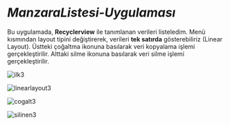 # ***ManzaraListesi-Uygulaması***


Bu uygulamada, **Recyclerview** ile tanımlanan verileri listeledim. Menü kısmından layout tipini değiştirerek, verileri **tek satırda** gösterebiliriz (Linear Layout). Üstteki çoğaltma ikonuna basılarak veri kopyalama işlemi gerçekleştirilir. Alttaki silme ikonuna basılarak veri silme işlemi gerçekleştirilir.

![ilk3](https://user-images.githubusercontent.com/35347062/72670790-ec098e80-3a52-11ea-91e4-750864034301.jpeg)



 
![linearlayout3](https://user-images.githubusercontent.com/35347062/72670789-eb70f800-3a52-11ea-801b-d83fd6c17a0e.jpeg)


 

![cogalt3](https://user-images.githubusercontent.com/35347062/72670791-ec098e80-3a52-11ea-8c2a-67832228764c.jpeg)


 

![silinen3](https://user-images.githubusercontent.com/35347062/72670788-eb70f800-3a52-11ea-9c07-ee9558e116d6.jpeg)


 

